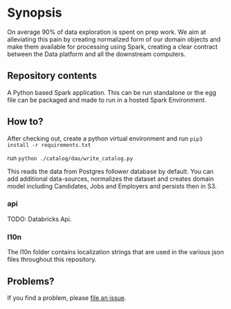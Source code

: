 # Synopsis

On average 90% of data exploration is spent on prep work. We aim at alleviating this pain by
creating normalized form of our domain objects and make them available for processing using Spark,
creating a clear contract between the Data platform and all the downstream computers.

## Repository contents

A Python based Spark application. This can be run standalone or the egg file can be packaged and made
to run in a hosted Spark Environment.


## How to?

After checking out, create a python virtual environment and run `pip3 install -r requirements.txt`

run `python ./catalog/dao/write_catalog.py`

This reads the data from Postgres follower database by default. You can add additional data-sources,
normalizes the dataset and creates domain model including Candidates, Jobs and Employers and persists
then in S3.

### api

TODO: Databricks Api.


### l10n
The l10n folder contains localization strings that are used in the various
json files throughout this repository.

## Problems?

If you find a problem, please [file an issue](https://github.com/hired/data_catalog/issues/new).

